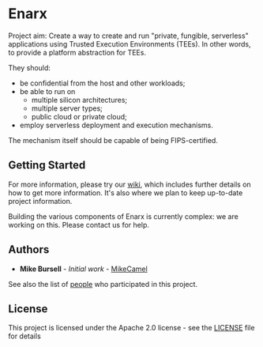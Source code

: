 # Enarx

Project aim: Create a way to create and run "private, fungible, serverless" applications using Trusted Execution Environments (TEEs). In other words, to provide a platform abstraction for TEEs.

They should:

 * be confidential from the host and other workloads;
 * be able to run on
   * multiple silicon architectures; 
   * multiple server types;
   * public cloud or private cloud;
 * employ serverless deployment and execution mechanisms.

The mechanism itself should be capable of being FIPS-certified.

## Getting Started

For more information, please try our [wiki](https://github.com/enarx/enarx.github.io/wiki), which includes further details on how to get more information.  It's also where we plan to keep up-to-date project information.

Building the various components of Enarx is currently complex: we are working on this.  Please contact us for help.

## Authors

* **Mike Bursell** - *Initial work* - [MikeCamel](https://github.com/MikeCamel)

See also the list of [people](https://github.com/orgs/enarx/people) who participated in this project.

## License

This project is licensed under the Apache 2.0 license - see the [LICENSE](LICENSE) file for details




